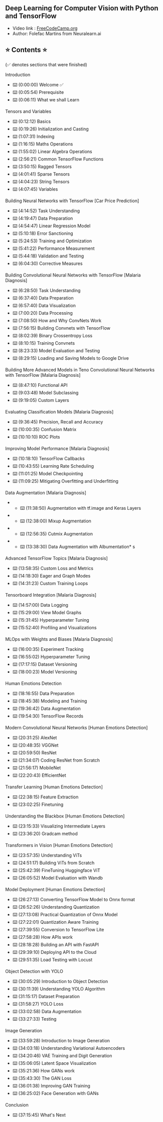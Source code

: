 ## Deep Learning for Computer Vision with Python and TensorFlow
* Video link : [FreeCodeCamp.org](https://www.youtube.com/watch?v=IA3WxTTPXqQ)
* Author: Folefac Martins from Neuralearn.ai

## ⭐️ Contents ⭐️
(✅ denotes sections that were finished)

Introduction
* ⌨️ (0:00:00) Welcome ✅
* ⌨️ (0:05:54) Prerequisite
* ⌨️ (0:06:11) What we shall Learn

Tensors and Variables
* ⌨️ (0:12:12) Basics
* ⌨️ (0:19:26) Initialization and Casting
* ⌨️ (1:07:31) Indexing
* ⌨️ (1:16:15) Maths Operations
* ⌨️ (1:55:02) Linear Algebra Operations
* ⌨️ (2:56:21) Common TensorFlow Functions
* ⌨️ (3:50:15) Ragged Tensors
* ⌨️ (4:01:41) Sparse Tensors
* ⌨️ (4:04:23) String Tensors
* ⌨️ (4:07:45) Variables

Building Neural Networks with TensorFlow [Car Price Prediction]
* ⌨️ (4:14:52) Task Understanding
* ⌨️ (4:19:47) Data Preparation
* ⌨️ (4:54:47) Linear Regression Model
* ⌨️ (5:10:18) Error Sanctioning
* ⌨️ (5:24:53) Training and Optimization
* ⌨️ (5:41:22) Performance Measurement
* ⌨️ (5:44:18) Validation and Testing
* ⌨️ (6:04:30) Corrective Measures

Building Convolutional Neural Networks with TensorFlow [Malaria Diagnosis]
* ⌨️ (6:28:50) Task Understanding
* ⌨️ (6:37:40) Data Preparation
* ⌨️ (6:57:40) Data Visualization
* ⌨️ (7:00:20) Data Processing
* ⌨️ (7:08:50) How and Why ConvNets Work
* ⌨️ (7:56:15) Building Convnets with TensorFlow
* ⌨️ (8:02:39) Binary Crossentropy Loss
* ⌨️ (8:10:15) Training Convnets
* ⌨️ (8:23:33) Model Evaluation and Testing
* ⌨️ (8:29:15) Loading and Saving Models to Google Drive

Building More Advanced Models in Teno Convolutional Neural Networks with TensorFlow [Malaria Diagnosis]
* ⌨️ (8:47:10) Functional API
* ⌨️ (9:03:48) Model Subclassing
* ⌨️ (9:19:05) Custom Layers

Evaluating Classification Models [Malaria Diagnosis]
* ⌨️ (9:36:45) Precision, Recall and Accuracy
* ⌨️ (10:00:35) Confusion Matrix
* ⌨️ (10:10:10) ROC Plots

Improving Model Performance [Malaria Diagnosis]
* ⌨️ (10:18:10) TensorFlow Callbacks
* ⌨️ (10:43:55) Learning Rate Scheduling
* ⌨️ (11:01:25) Model Checkpointing
* ⌨️ (11:09:25) Mitigating Overfitting and Underfitting

Data Augmentation [Malaria Diagnosis]
* * ⌨️ (11:38:50) Augmentation with tf.image and Keras Layers
* * ⌨️ (12:38:00) Mixup Augmentation
* * ⌨️ (12:56:35) Cutmix Augmentation
* * ⌨️ (13:38:30) Data Augmentation with Albumentation* s

Advanced TensorFlow Topics [Malaria Diagnosis]
* ⌨️ (13:58:35) Custom Loss and Metrics
* ⌨️ (14:18:30) Eager and Graph Modes
* ⌨️ (14:31:23) Custom Training Loops

Tensorboard Integration [Malaria Diagnosis]
* ⌨️ (14:57:00) Data Logging
* ⌨️ (15:29:00) View Model Graphs
* ⌨️ (15:31:45) Hyperparameter Tuning
* ⌨️ (15:52:40) Profiling and Visualizations

MLOps with Weights and Biases [Malaria Diagnosis]
* ⌨️ (16:00:35) Experiment Tracking
* ⌨️ (16:55:02) Hyperparameter Tuning
* ⌨️ (17:17:15) Dataset Versioning
* ⌨️ (18:00:23) Model Versioning

Human Emotions Detection
* ⌨️ (18:16:55) Data Preparation
* ⌨️ (18:45:38) Modeling and Training
* ⌨️ (19:36:42) Data Augmentation
* ⌨️ (19:54:30) TensorFlow Records

Modern Convolutional Neural Networks [Human Emotions Detection]
* ⌨️ (20:31:25) AlexNet
* ⌨️ (20:48:35) VGGNet
* ⌨️ (20:59:50) ResNet
* ⌨️ (21:34:07) Coding ResNet from Scratch
* ⌨️ (21:56:17) MobileNet
* ⌨️ (22:20:43) EfficientNet

Transfer Learning [Human Emotions Detection]
* ⌨️ (22:38:15) Feature Extraction
* ⌨️ (23:02:25) Finetuning

Understanding the Blackbox [Human Emotions Detection]
* ⌨️ (23:15:33) Visualizing Intermediate Layers
* ⌨️ (23:36:20) Gradcam method

Transformers in Vision [Human Emotions Detection]
* ⌨️ (23:57:35) Understanding ViTs
* ⌨️ (24:51:17) Building ViTs from Scratch
* ⌨️ (25:42:39) FineTuning Huggingface ViT
* ⌨️ (26:05:52) Model Evaluation with Wandb

Model Deployment [Human Emotions Detection]
* ⌨️ (26:27:13) Converting TensorFlow Model to Onnx format
* ⌨️ (26:52:26) Understanding Quantization
* ⌨️ (27:13:08) Practical Quantization of Onnx Model
* ⌨️ (27:22:01) Quantization Aware Training
* ⌨️ (27:39:55) Conversion to TensorFlow Lite
* ⌨️ (27:58:28) How APIs work
* ⌨️ (28:18:28) Building an API with FastAPI
* ⌨️ (29:39:10) Deploying API to the Cloud
* ⌨️ (29:51:35) Load Testing with Locust

Object Detection with YOLO
* ⌨️ (30:05:29) Introduction to Object Detection
* ⌨️ (30:11:39) Understanding YOLO Algorithm
* ⌨️ (31:15:17) Dataset Preparation
* ⌨️ (31:58:27) YOLO Loss
* ⌨️ (33:02:58) Data Augmentation
* ⌨️ (33:27:33) Testing

Image Generation
* ⌨️ (33:59:28) Introduction to Image Generation
* ⌨️ (34:03:18) Understanding Variational Autoencoders
* ⌨️ (34:20:46) VAE Training and Digit Generation
* ⌨️ (35:06:05) Latent Space Visualization
* ⌨️ (35:21:36) How GANs work
* ⌨️ (35:43:30) The GAN Loss
* ⌨️ (36:01:38) Improving GAN Training
* ⌨️ (36:25:02) Face Generation with GANs

Conclusion
* ⌨️ (37:15:45) What's Next